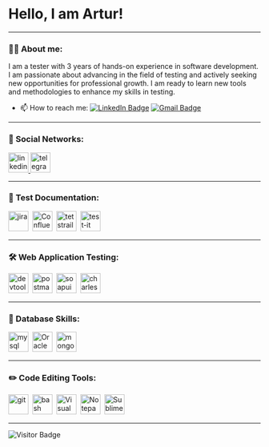 # Hello, I am Artur!

---

### 👨‍💻 About me:

 I am a tester with 3 years of hands-on experience in software development. I am passionate about advancing in the field of testing and actively seeking new opportunities for professional growth. I am ready to learn new tools and methodologies to enhance my skills in testing.

- 📫 How to reach me: [![LinkedIn Badge](https://img.shields.io/badge/-@Mkhitaryan_Artur-blue?style=flat&logo=LinkedIn&logoColor=white)](https://www.linkedin.com/in/artur-mkhitaryan-87480523b/) [![Gmail Badge](https://img.shields.io/badge/-Gmail-red?style=flat&logo=Gmail&logoColor=white)](mailto:ag.mkhitarian@gmail.com)

---

### 🤝 Social Networks:

  <div id="badges">
    <a href="https://www.linkedin.com/in/artur-mkhitaryan-87480523b/" target="_blank">
      <img src="https://cdn-icons-png.flaticon.com/512/2504/2504799.png" width="40" height="40" alt="linkedin" />
    </a>
    <a href="https://t.me/kruzikk" target="_blank">
      <img src="https://cdn-icons-png.flaticon.com/512/2111/2111646.png" width="40" height="40" alt="telegram" />
    </a>
  </div>

---

### 📁 Test Documentation:

<div>
  <img src="https://cdn.jsdelivr.net/gh/devicons/devicon/icons/jira/jira-original.svg" title="jira" alt="jira" width="40" height="40"/>&nbsp
  <img src="https://play-lh.googleusercontent.com/ioJTF4OMDt2-x3Mnz_LEIHpoGjig_g7nfECiKsaFlvasBeo0myuKqnc6XHoItyL3OSE" title="Confluence" alt="Confluence" width="40" height="40"/>&nbsp
  <img src="https://codahosted.io/packs/21236/unversioned/assets/LOGO/ba1091c59bab89cd2fd0f289622731fe16113d7b00905abe64759c313a4b73b76c1b0426076ed76cb74752234c734131df46992d5b8b48fc13e264240e4f7119f736cfeb64df36ded54b5cbf6198b9cadedf18dd0cac5c7dbcd16e6336c29363cd1292ba" title="testrail" alt="tetstrail" width="40" height="40"/>&nbsp
  <img src="https://docs.testit.software/images/testit_logo_icon.png" title="test-it" alt="test-it" width="40" height="40"/>&nbsp
</div>

---

### 🛠 Web Application Testing:

<div>
  <img src="https://d33wubrfki0l68.cloudfront.net/38b5c953a4667366685d55db55d057c86db1fc54/a0fdc/static/acae6b24d940347661ca901ea07f47c1/chrome-dev-logo-icon.png" title="devtools" alt="devtools" width="40" height="40"/>&nbsp
  <img src="https://seeklogo.com/images/P/postman-logo-0087CA0D15-seeklogo.com.png" title="postman" alt="postman" width="40" height="40"/>&nbsp
  <img src="https://static0.smartbear.co/smartbearbrand/media/images/home/soapui-icon.svg" title="soapui" alt="soapui" width="40" height="40"/>&nbsp
  <img src="https://cdn.icon-icons.com/icons2/3053/PNG/512/charles_proxy_macos_bigsur_icon_190302.png" title="charles-proxy" alt="charles-proxy" width="40" height="40"/>&nbsp
</div>

---

### 💾 Database Skills:

<div>
  <img src="https://cdn.jsdelivr.net/gh/devicons/devicon/icons/mysql/mysql-original.svg" title="mysql" alt="mysql" width="40" height="40"/>&nbsp
  <img src="https://upload.wikimedia.org/wikipedia/commons/thumb/5/50/Oracle_logo.svg/240px-Oracle_logo.svg.png" title="Oracle" alt="Oracle" width="40" height="40"/>&nbsp
  <img src="https://cdn.jsdelivr.net/gh/devicons/devicon/icons/mongodb/mongodb-original.svg" title="mongodb" alt="mongodb" width="40" height="40"/>&nbsp
</div>

---

### ✏️ Code Editing Tools:

<div>
  <img src="https://cdn.jsdelivr.net/gh/devicons/devicon/icons/git/git-original.svg" title="git" alt="git" width="40" height="40"/>&nbsp
  <img src="https://upload.wikimedia.org/wikipedia/commons/thumb/4/4b/Bash_Logo_Colored.svg/1024px-Bash_Logo_Colored.svg.png?20180723054350" title="bash" alt="bash" width="40" height="40"/>&nbsp
  <img src="https://cdn.jsdelivr.net/gh/devicons/devicon/icons/vscode/vscode-original.svg" title="Visual Studio Code" alt="Visual Studio Code" width="40" height="40"/>&nbsp
  <img src="https://notepad-plus-plus.org/images/logo.svg" title="Notepad++" alt="Notepad++" width="40" height="40"/>&nbsp
  <img src="https://www.sublimehq.com/images/sublime_text.png" title="Sublime Text" alt="Sublime Text" width="40" height="40"/>&nbsp
  
</div>

---





![Visitor Badge](https://visitor-badge.laobi.icu/badge?page_id=MkhitaryanQA)

